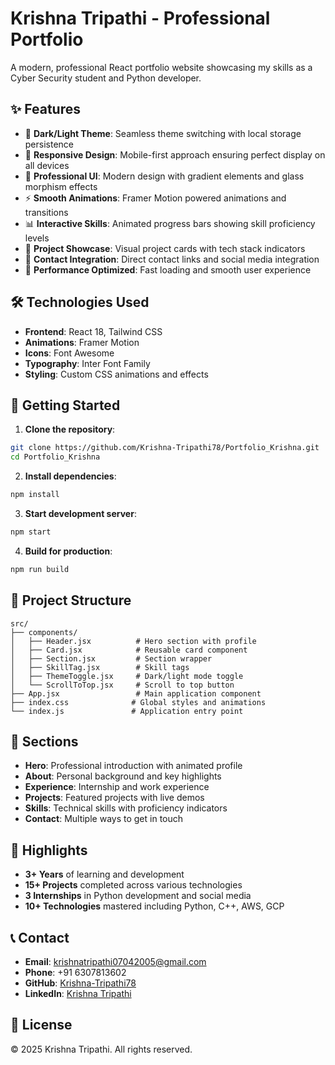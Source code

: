 # Krishna Tripathi - Professional Portfolio

A modern, professional React portfolio website showcasing my skills as a Cyber Security student and Python developer.

## ✨ Features

- 🌙 **Dark/Light Theme**: Seamless theme switching with local storage persistence
- 📱 **Responsive Design**: Mobile-first approach ensuring perfect display on all devices
- 🎨 **Professional UI**: Modern design with gradient elements and glass morphism effects
- ⚡ **Smooth Animations**: Framer Motion powered animations and transitions
- 📊 **Interactive Skills**: Animated progress bars showing skill proficiency levels
- 🎯 **Project Showcase**: Visual project cards with tech stack indicators
- 📧 **Contact Integration**: Direct contact links and social media integration
- 🚀 **Performance Optimized**: Fast loading and smooth user experience

## 🛠️ Technologies Used

- **Frontend**: React 18, Tailwind CSS
- **Animations**: Framer Motion
- **Icons**: Font Awesome
- **Typography**: Inter Font Family
- **Styling**: Custom CSS animations and effects

## 🚀 Getting Started

1. **Clone the repository**:
```bash
git clone https://github.com/Krishna-Tripathi78/Portfolio_Krishna.git
cd Portfolio_Krishna
```

2. **Install dependencies**:
```bash
npm install
```

3. **Start development server**:
```bash
npm start
```

4. **Build for production**:
```bash
npm run build
```

## 📁 Project Structure

```
src/
├── components/
│   ├── Header.jsx          # Hero section with profile
│   ├── Card.jsx            # Reusable card component
│   ├── Section.jsx         # Section wrapper
│   ├── SkillTag.jsx        # Skill tags
│   ├── ThemeToggle.jsx     # Dark/light mode toggle
│   └── ScrollToTop.jsx     # Scroll to top button
├── App.jsx                 # Main application component
├── index.css              # Global styles and animations
└── index.js               # Application entry point
```

## 🎯 Sections

- **Hero**: Professional introduction with animated profile
- **About**: Personal background and key highlights
- **Experience**: Internship and work experience
- **Projects**: Featured projects with live demos
- **Skills**: Technical skills with proficiency indicators
- **Contact**: Multiple ways to get in touch

## 🌟 Highlights

- **3+ Years** of learning and development
- **15+ Projects** completed across various technologies
- **3 Internships** in Python development and social media
- **10+ Technologies** mastered including Python, C++, AWS, GCP

## 📞 Contact

- **Email**: krishnatripathi07042005@gmail.com
- **Phone**: +91 6307813602
- **GitHub**: [Krishna-Tripathi78](https://github.com/Krishna-Tripathi78)
- **LinkedIn**: [Krishna Tripathi](https://linkedin.com/in/krishna-tripathi-9aa494303/)

## 📄 License

© 2025 Krishna Tripathi. All rights reserved.
